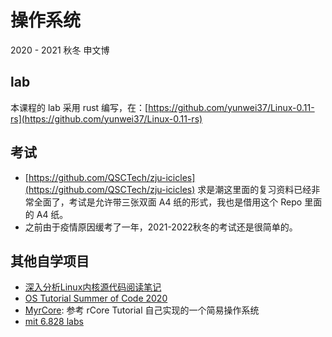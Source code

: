 # 操作系统

2020 - 2021 秋冬 申文博

## lab 

本课程的 lab 采用 rust 编写，在：[https://github.com/yunwei37/Linux-0.11-rs](https://github.com/yunwei37/Linux-0.11-rs)

## 考试

- [https://github.com/QSCTech/zju-icicles](https://github.com/QSCTech/zju-icicles) 求是潮这里面的复习资料已经非常全面了，考试是允许带三张双面 A4 纸的形式，我也是借用这个 Repo 里面的 A4 纸。
- 之前由于疫情原因缓考了一年，2021-2022秋冬的考试还是很简单的。

## 其他自学项目

- [深入分析Linux内核源代码阅读笔记](操作系统/深入分析Linux内核源代码阅读笔记.md)
- [OS Tutorial Summer of Code 2020](https://github.com/yunwei37/os-summer-of-code-daily)
- [MyrCore](https://github.com/yunwei37/MyrCore): 参考 rCore Tutorial 自己实现的一个简易操作系统
- [mit 6.828 labs](https://github.com/yunwei37/6.828-2018-labs)